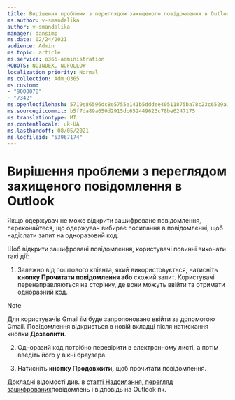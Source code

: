 ```yaml
---
title: Вирішення проблеми з переглядом захищеного повідомлення в Outlook
ms.author: v-smandalika
author: v-smandalika
manager: dansimp
ms.date: 02/24/2021
audience: Admin
ms.topic: article
ms.service: o365-administration
ROBOTS: NOINDEX, NOFOLLOW
localization_priority: Normal
ms.collection: Adm_O365
ms.custom:
- "9000078"
- "7342"
ms.openlocfilehash: 5719e86596dc8e5755e141b5dddee40511875ba78c23c6529a131e9cab118fc8
ms.sourcegitcommit: b5f7da89a650d2915dc652449623c78be6247175
ms.translationtype: MT
ms.contentlocale: uk-UA
ms.lasthandoff: 08/05/2021
ms.locfileid: "53967174"
---
```

# <a name="fix-problem-of-viewing-protected-message-in-outlook"></a>Вирішення проблеми з переглядом захищеного повідомлення в Outlook

Якщо одержувач не може відкрити зашифроване повідомлення, переконайтеся, що одержувач вибирає посилання в повідомленні, щоб надіслати запит на одноразовий код.

Щоб відкрити зашифровані повідомлення, користувачі повинні виконати такі дії:

1. Залежно від поштового клієнта, який використовується, натисніть **кнопку Прочитати повідомлення або** схожий запит. Користувачі перенаправляються на сторінку, де вони можуть ввійти та отримати одноразний код.

> [!NOTE]
> Для користувачів Gmail їм буде запропоновано ввійти за допомогою Gmail. Повідомлення відкриється в новій вкладці після натискання кнопки **Дозволити**.

2. Одноразий код потрібно перевірити в електронному листі, а потім введіть його у вікні браузера.

3. Натисніть **кнопку Продовжити,** щоб прочитати повідомлення.

Докладні відомості див. в [статті Надсилання, перегляд зашифрованих](https://support.microsoft.com/topic/send-view-and-reply-to-encrypted-messages-in-outlook-for-pc-eaa43495-9bbb-4fca-922a-df90dee51980)повідомлень і відповідь на Outlook пк.


